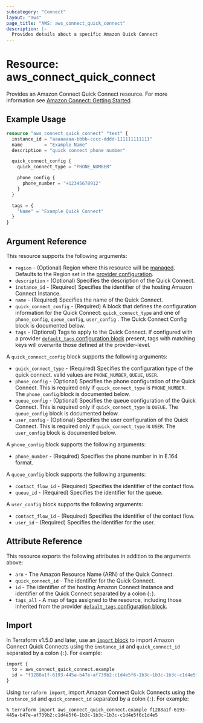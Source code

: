 ```yaml
---
subcategory: "Connect"
layout: "aws"
page_title: "AWS: aws_connect_quick_connect"
description: |-
  Provides details about a specific Amazon Quick Connect
---
```


# Resource: aws_connect_quick_connect

Provides an Amazon Connect Quick Connect resource. For more information see
[Amazon Connect: Getting Started](https://docs.aws.amazon.com/connect/latest/adminguide/amazon-connect-get-started.html)

## Example Usage

```terraform
resource "aws_connect_quick_connect" "test" {
  instance_id = "aaaaaaaa-bbbb-cccc-dddd-111111111111"
  name        = "Example Name"
  description = "quick connect phone number"

  quick_connect_config {
    quick_connect_type = "PHONE_NUMBER"

    phone_config {
      phone_number = "+12345678912"
    }
  }

  tags = {
    "Name" = "Example Quick Connect"
  }
}
```

## Argument Reference

This resource supports the following arguments:

* `region` - (Optional) Region where this resource will be [managed](https://docs.aws.amazon.com/general/latest/gr/rande.html#regional-endpoints). Defaults to the Region set in the [provider configuration](https://registry.terraform.io/providers/hashicorp/aws/latest/docs#aws-configuration-reference).
* `description` - (Optional) Specifies the description of the Quick Connect.
* `instance_id` - (Required) Specifies the identifier of the hosting Amazon Connect Instance.
* `name` - (Required) Specifies the name of the Quick Connect.
* `quick_connect_config` - (Required) A block that defines the configuration information for the Quick Connect: `quick_connect_type` and one of `phone_config`, `queue_config`, `user_config` . The Quick Connect Config block is documented below.
* `tags` - (Optional) Tags to apply to the Quick Connect. If configured with a provider [`default_tags` configuration block](https://registry.terraform.io/providers/hashicorp/aws/latest/docs#default_tags-configuration-block) present, tags with matching keys will overwrite those defined at the provider-level.

A `quick_connect_config` block supports the following arguments:

* `quick_connect_type` - (Required) Specifies the configuration type of the quick connect. valid values are `PHONE_NUMBER`, `QUEUE`, `USER`.
* `phone_config` - (Optional) Specifies the phone configuration of the Quick Connect. This is required only if `quick_connect_type` is `PHONE_NUMBER`. The `phone_config` block is documented below.
* `queue_config` - (Optional) Specifies the queue configuration of the Quick Connect. This is required only if `quick_connect_type` is `QUEUE`. The `queue_config` block is documented below.
* `user_config` - (Optional) Specifies the user configuration of the Quick Connect. This is required only if `quick_connect_type` is `USER`. The `user_config` block is documented below.

A `phone_config` block supports the following arguments:

* `phone_number` - (Required) Specifies the phone number in in E.164 format.

A `queue_config` block supports the following arguments:

* `contact_flow_id` - (Required) Specifies the identifier of the contact flow.
* `queue_id` - (Required) Specifies the identifier for the queue.

A `user_config` block supports the following arguments:

* `contact_flow_id` - (Required) Specifies the identifier of the contact flow.
* `user_id` - (Required) Specifies the identifier for the user.

## Attribute Reference

This resource exports the following attributes in addition to the arguments above:

* `arn` - The Amazon Resource Name (ARN) of the Quick Connect.
* `quick_connect_id` - The identifier for the Quick Connect.
* `id` - The identifier of the hosting Amazon Connect Instance and identifier of the Quick Connect separated by a colon (`:`).
* `tags_all` - A map of tags assigned to the resource, including those inherited from the provider [`default_tags` configuration block](https://registry.terraform.io/providers/hashicorp/aws/latest/docs#default_tags-configuration-block).

## Import

In Terraform v1.5.0 and later, use an [`import` block](https://developer.hashicorp.com/terraform/language/import) to import Amazon Connect Quick Connects using the `instance_id` and `quick_connect_id` separated by a colon (`:`). For example:

```terraform
import {
  to = aws_connect_quick_connect.example
  id = "f1288a1f-6193-445a-b47e-af739b2:c1d4e5f6-1b3c-1b3c-1b3c-c1d4e5f6c1d4e5"
}
```

Using `terraform import`, import Amazon Connect Quick Connects using the `instance_id` and `quick_connect_id` separated by a colon (`:`). For example:

```console
% terraform import aws_connect_quick_connect.example f1288a1f-6193-445a-b47e-af739b2:c1d4e5f6-1b3c-1b3c-1b3c-c1d4e5f6c1d4e5
```
